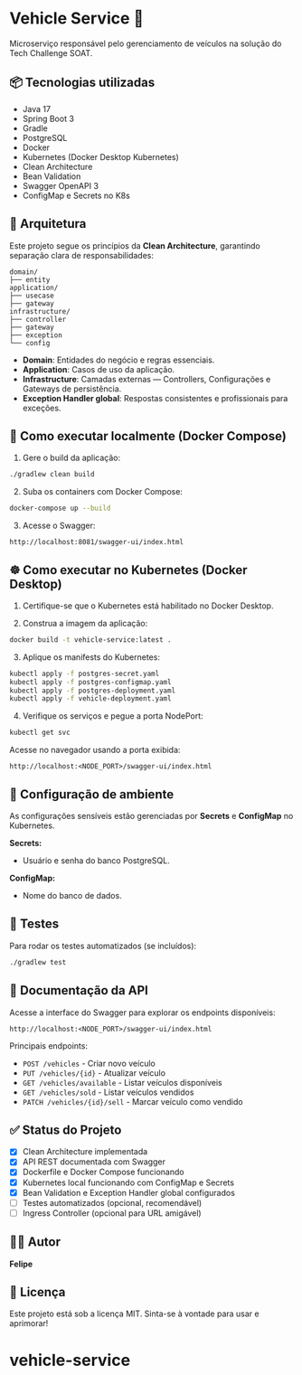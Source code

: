
# Vehicle Service 🚗

Microserviço responsável pelo gerenciamento de veículos na solução do Tech Challenge SOAT.

## 📦 Tecnologias utilizadas

- Java 17
- Spring Boot 3
- Gradle
- PostgreSQL
- Docker
- Kubernetes (Docker Desktop Kubernetes)
- Clean Architecture
- Bean Validation
- Swagger OpenAPI 3
- ConfigMap e Secrets no K8s

## 🧩 Arquitetura

Este projeto segue os princípios da **Clean Architecture**, garantindo separação clara de responsabilidades:

```
domain/
├── entity
application/
├── usecase
├── gateway
infrastructure/
├── controller
├── gateway
├── exception
└── config
```

- **Domain**: Entidades do negócio e regras essenciais.
- **Application**: Casos de uso da aplicação.
- **Infrastructure**: Camadas externas — Controllers, Configurações e Gateways de persistência.
- **Exception Handler global**: Respostas consistentes e profissionais para exceções.

## 🚀 Como executar localmente (Docker Compose)

1. Gere o build da aplicação:

```bash
./gradlew clean build
```

2. Suba os containers com Docker Compose:

```bash
docker-compose up --build
```

3. Acesse o Swagger:

```
http://localhost:8081/swagger-ui/index.html
```

## ☸️ Como executar no Kubernetes (Docker Desktop)

1. Certifique-se que o Kubernetes está habilitado no Docker Desktop.

2. Construa a imagem da aplicação:

```bash
docker build -t vehicle-service:latest .
```

3. Aplique os manifests do Kubernetes:

```bash
kubectl apply -f postgres-secret.yaml
kubectl apply -f postgres-configmap.yaml
kubectl apply -f postgres-deployment.yaml
kubectl apply -f vehicle-deployment.yaml
```

4. Verifique os serviços e pegue a porta NodePort:

```bash
kubectl get svc
```

Acesse no navegador usando a porta exibida:

```
http://localhost:<NODE_PORT>/swagger-ui/index.html
```

## 🔐 Configuração de ambiente

As configurações sensíveis estão gerenciadas por **Secrets** e **ConfigMap** no Kubernetes.

**Secrets:**
- Usuário e senha do banco PostgreSQL.

**ConfigMap:**
- Nome do banco de dados.

## 🧪 Testes

Para rodar os testes automatizados (se incluídos):

```bash
./gradlew test
```

## 📖 Documentação da API

Acesse a interface do Swagger para explorar os endpoints disponíveis:

```
http://localhost:<NODE_PORT>/swagger-ui/index.html
```

Principais endpoints:
- `POST /vehicles` - Criar novo veículo
- `PUT /vehicles/{id}` - Atualizar veículo
- `GET /vehicles/available` - Listar veículos disponíveis
- `GET /vehicles/sold` - Listar veículos vendidos
- `PATCH /vehicles/{id}/sell` - Marcar veículo como vendido

## ✅ Status do Projeto

- [x] Clean Architecture implementada
- [x] API REST documentada com Swagger
- [x] Dockerfile e Docker Compose funcionando
- [x] Kubernetes local funcionando com ConfigMap e Secrets
- [x] Bean Validation e Exception Handler global configurados
- [ ] Testes automatizados (opcional, recomendável)
- [ ] Ingress Controller (opcional para URL amigável)

## 👨‍💻 Autor

**Felipe**

## 📝 Licença

Este projeto está sob a licença MIT. Sinta-se à vontade para usar e aprimorar!
# vehicle-service

